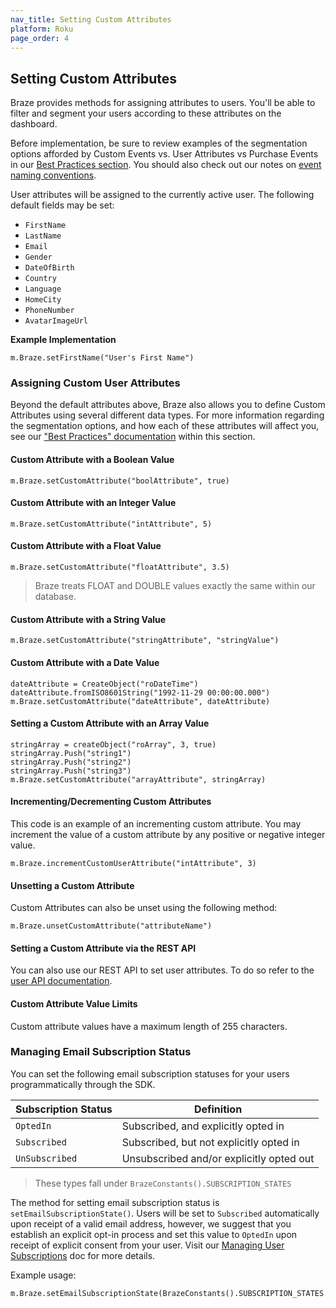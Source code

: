 ```yaml
---
nav_title: Setting Custom Attributes
platform: Roku
page_order: 4
---
```

## Setting Custom Attributes

Braze provides methods for assigning attributes to users. You'll be able to filter and segment your users according to these attributes on the dashboard.

Before implementation, be sure to review examples of the segmentation options afforded by Custom Events vs. User Attributes vs Purchase Events in our [Best Practices section][7]. You should also check out our notes on [event naming conventions]({{site.baseurl}}/user_guide/data_and_analytics/custom_data/event_naming_conventions/).

User attributes will be assigned to the currently active user. The following default fields may be set:

- `FirstName`
- `LastName`
- `Email`
- `Gender`
- `DateOfBirth`
- `Country`
- `Language`
- `HomeCity`
- `PhoneNumber`
- `AvatarImageUrl`

**Example Implementation**

```
m.Braze.setFirstName("User's First Name")
```

### Assigning Custom User Attributes

Beyond the default attributes above, Braze also allows you to define Custom Attributes using several different data types.
For more information regarding the segmentation options, and how each of these attributes will affect you, see our ["Best Practices" documentation][1] within this section.

#### Custom Attribute with a Boolean Value
```
m.Braze.setCustomAttribute("boolAttribute", true)
```

#### Custom Attribute with an Integer Value
```
m.Braze.setCustomAttribute("intAttribute", 5)
```

#### Custom Attribute with a Float Value
```
m.Braze.setCustomAttribute("floatAttribute", 3.5)
```
>  Braze treats FLOAT and DOUBLE values exactly the same within our database.

#### Custom Attribute with a String Value
```
m.Braze.setCustomAttribute("stringAttribute", "stringValue")
```

#### Custom Attribute with a Date Value
```
dateAttribute = CreateObject("roDateTime")
dateAttribute.fromISO8601String("1992-11-29 00:00:00.000")
m.Braze.setCustomAttribute("dateAttribute", dateAttribute)
```

#### Setting a Custom Attribute with an Array Value

```
stringArray = createObject("roArray", 3, true)
stringArray.Push("string1")
stringArray.Push("string2")
stringArray.Push("string3")
m.Braze.setCustomAttribute("arrayAttribute", stringArray)
```

#### Incrementing/Decrementing Custom Attributes

This code is an example of an incrementing custom attribute. You may increment the value of a custom attribute by any positive or negative integer value.

```
m.Braze.incrementCustomUserAttribute("intAttribute", 3)
```

#### Unsetting a Custom Attribute

Custom Attributes can also be unset using the following method:

```
m.Braze.unsetCustomAttribute("attributeName")
```

#### Setting a Custom Attribute via the REST API

You can also use our REST API to set user attributes. To do so refer to the [user API documentation][4].

#### Custom Attribute Value Limits

Custom attribute values have a maximum length of 255 characters.

### Managing Email Subscription Status

You can set the following email subscription statuses for your users programmatically through the SDK.

| Subscription Status | Definition |
| ------------------- | ---------- |
| `OptedIn` | Subscribed, and explicitly opted in |
| `Subscribed` | Subscribed, but not explicitly opted in |
| `UnSubscribed` | Unsubscribed and/or explicitly opted out |

>  These types fall under `BrazeConstants().SUBSCRIPTION_STATES`

The method for setting email subscription status is `setEmailSubscriptionState()`. Users will be set to `Subscribed` automatically upon receipt of a valid email address, however, we suggest that you establish an explicit opt-in process and set this value to `OptedIn` upon receipt of explicit consent from your user. Visit our [Managing User Subscriptions][10] doc for more details.

Example usage:
```
m.Braze.setEmailSubscriptionState(BrazeConstants().SUBSCRIPTION_STATES.OPTED_IN)
```

[1]: {{site.baseurl}}/developer_guide/platform_integration_guides/roku/analytics/setting_user_ids/#user-id-integration-best-practices--notes
[4]: {{site.baseurl}}/developer_guide/rest_api/user_data/#user-data
[7]: {{site.baseurl}}/developer_guide/platform_wide/analytics_overview/#user-data-collection
[10]: {{site.baseurl}}/user_guide/message_building_by_channel/email/managing_user_subscriptions/#managing-user-subscriptions
